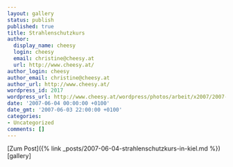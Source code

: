 ```yaml
---
layout: gallery
status: publish
published: true
title: Strahlenschutzkurs
author:
  display_name: cheesy
  login: cheesy
  email: christine@cheesy.at
  url: http://www.cheesy.at/
author_login: cheesy
author_email: christine@cheesy.at
author_url: http://www.cheesy.at/
wordpress_id: 2017
wordpress_url: http://www.cheesy.at/wordpress/photos/arbeit/x2007/2007-06-04/
date: '2007-06-04 00:00:00 +0100'
date_gmt: '2007-06-03 22:00:00 +0100'
categories:
- Uncategorized
comments: []
---
```


[Zum Post]({% link _posts/2007-06-04-strahlenschutzkurs-in-kiel.md %})
[gallery]<!--:-->
